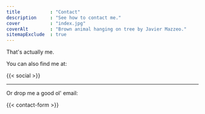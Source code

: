 ```yaml
---
title           : "Contact"
description     : "See how to contact me."
cover           : "index.jpg"
coverAlt        : "Brown animal hanging on tree by Javier Mazzeo."
sitemapExclude  : true
---
```


That's actually me.

You can also find me at:

{{< social >}}

---

Or drop me a good ol' email:

{{< contact-form >}}
